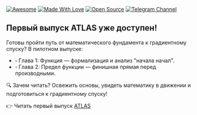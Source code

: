 [![Awesome](https://cdn.rawgit.com/sindresorhus/awesome/d7305f38d29fed78fa85652e3a63e154dd8e8829/media/badge.svg)](https://github.com/sindresorhus/awesome)
[![Made With Love](https://img.shields.io/badge/Made%20With-Love-orange.svg)](https://github.com/chetanraj/awesome-github-badges)
[![Open Source](https://badges.frapsoft.com/os/v1/open-source.svg?v=103)](https://opensource.org/)
[![Telegram Channel](https://img.shields.io/badge/Telegram-TheWeeklyBrief-blue)](https://t.me/TheWeeklyBrief)

## Первый выпуск ATLAS уже доступен!

Готовы пройти путь от математического фундамента к градиентному спуску? В пилотном выпуске:

- ▫️ Глава 1: Функция — формализация и анализ "начала начал".
- ▫️ Глава 2: Предел функции — финишная прямая перед производными.

🔍 Зачем читать?
Освежить основы, увидеть математику в движении и подготовиться к градиентному спуску!

👉 Читать первый выпуск [ATLAS](https://verbasik.github.io/Weekly-arXiv-ML-AI-Research-Review/atlas-wrapper.html)